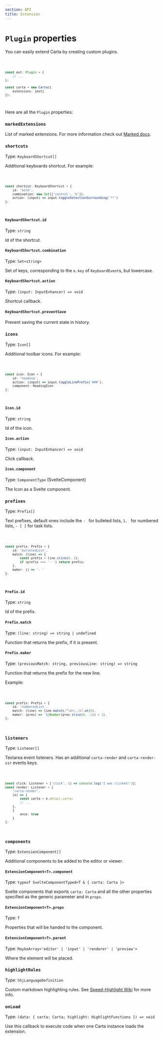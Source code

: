 ```yaml
---
section: API
title: Extension
---
```


<script>
  import Code from '$lib/components/code/Code.svelte';
</script>

# `Plugin` properties

You can easily extend Carta by creating custom plugins.

<Code>

```ts
const ext: Plugin = {
	// ...
};

const carta = new Carta({
	extensions: [ext]
});
```

</Code>

Here are all the `Plugin` properties:

### `markedExtensions`

List of marked extensions. For more information check out [Marked docs](https://marked.js.org/using_pro).

### `shortcuts`

Type: `KeyboardShortcut[]`

Additional keyboards shortcut. For example:

<Code>

```ts
const shortcut: KeyboardShortcut = {
	id: 'bold',
	combination: new Set(['control', 'b']),
	action: (input) => input.toggleSelectionSurrounding('**')
};
```

</Code>

#### `KeyboardShortcut.id`

Type: `string`

Id of the shortcut.

#### `KeyboardShortcut.combination`

Type: `Set<string>`

Set of keys, corresponding to the `e.key` of `KeyboardEvent`s, but lowercase.

#### `KeyboardShortcut.action`

Type: `(input: InputEnhancer) => void`

Shortcut callback.

#### `KeyboardShortcut.preventSave`

Prevent saving the current state in history.

### `icons`

Type: `Icon[]`

Additional toolbar icons. For example:

<Code>

```ts
const icon: Icon = {
	id: 'heading',
	action: (input) => input.toggleLinePrefix('###'),
	component: HeadingIcon
};
```

</Code>

#### `Icon.id`

Type: `string`

Id of the icon.

#### `Icon.action`

Type: `(input: InputEnhancer) => void`

Click callback.

#### `Icon.component`

Type: `ComponentType` (SvelteComponent)

The Icon as a Svelte component.

### `prefixes`

Type: `Prefix[]`

Text prefixes, default ones include the `- ` for bulleted lists, `1. ` for numbered lists, `- [ ]` for task lists.

<Code>

```ts
const prefix: Prefix = {
	id: 'bulletedList',
	match: (line) => {
		const prefix = line.slice(0, 2);
		if (prefix === '- ') return prefix;
	},
	maker: () => '- '
};
```

</Code>

#### `Prefix.id`

Type: `string`

Id of the prefix.

#### `Prefix.match`

Type: `(line: string) => string | undefined`

Function that returns the prefix, if it is present.

#### `Prefix.maker`

Type: `(previousMatch: string, previousLine: string) => string`

Function that returns the prefix for the new line.

Example:

<Code>

```ts
const prefix: Prefix = {
	id: 'numberedList',
	match: (line) => line.match(/^\d+\./)?.at(0),
	maker: (prev) => `${Number(prev.slice(0, -1)) + 1}. `
};
```

</Code>

### `listeners`

Type: `Listener[]`

Textarea event listeners. Has an additional `carta-render` and `carta-render-ssr` events keys.

<Code>

```ts
const click: Listener = ['click', () => console.log('I was clicked!')];
const render: Listener = [
	'carta-render',
	(e) => {
		const carta = e.detail.carta;
		// ...
	},
	{
		once: true
	}
];
```

</Code>

### `components`

Type: `ExtensionComponent[]`

Additional components to be added to the editor or viewer.

#### `ExtensionComponent<T>.component`

Type: `typeof SvelteComponentTyped<T & { carta: Carta }>`

Svelte components that exports `carta: Carta` and all the other properties specified as the generic parameter and in `props`.

#### `ExtensionComponent<T>.props`

Type: `T`

Properties that will be handed to the component.

#### `ExtensionComponent<T>.parent`

Type: `MaybeArray<'editor' | 'input' | 'renderer' | 'preview'>`

Where the element will be placed.

### `highlightRules`

Type: `ShjLanguageDefinition`

Custom markdown highlighting rules. See [Speed-Highlight Wiki](https://github.com/speed-highlight/core/wiki/Create-or-suggest-new-languages) for more info.

### `onLoad`

Type: `(data: { carta: Carta; highlight: HighlightFunctions }) => void`

Use this callback to execute code when one Carta instance loads the extension.
